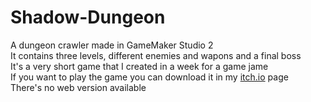 # Shadow-Dungeon
A dungeon crawler made in GameMaker Studio 2<br>
It contains three levels, different enemies and wapons and a final boss<br>
It's a very short game that I created in a week for a game jame<br>
If you want to play the game you can download it in my [itch.io](https://guimica.itch.io/shadow-dungeon) page<br>
There's no web version available 
